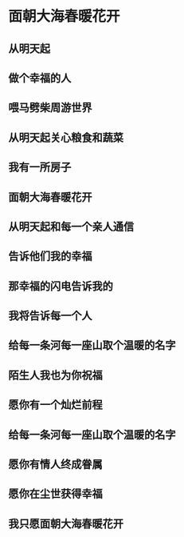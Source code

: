 
# 面朝大海春暖花开
## 从明天起
## 做个幸福的人
## 喂马劈柴周游世界 
## 从明天起关心粮食和蔬菜
## 我有一所房子 
## 面朝大海春暖花开
## 从明天起和每一个亲人通信 
## 告诉他们我的幸福
## 那幸福的闪电告诉我的 
## 我将告诉每一个人
## 给每一条河每一座山取个温暖的名字
## 陌生人我也为你祝福
## 愿你有一个灿烂前程
## 给每一条河每一座山取个温暖的名字
## 愿你有情人终成眷属
## 愿你在尘世获得幸福
## 我只愿面朝大海春暖花开 